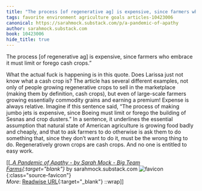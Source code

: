 ```yaml
---
title: "The process [of regenerative ag] is expensive, since farmers who ..."
tags: favorite environment agriculture goals articles-10423006
canonical: https://sarahmock.substack.com/p/a-pandemic-of-apathy
author: sarahmock.substack.com
book: 10423006
hide_title: true
---
```


The process [of regenerative ag] is expensive, since farmers who embrace it must limit or forego cash crops.”

What the actual fuck is happening is in this quote. Does Larissa just not know what a cash crop is? The article has several different examples, not only of people growing regenerative crops to sell in the marketplace (making them by definition, cash crops), but even of large-scale farmers growing essentially commodity grains and earning a premium! Expense is always relative. Imagine if this sentence said, “The process of making jumbo jets is expensive, since Boeing must limit or forego the building of Sesnas and crop dusters.” In a sentence, it underlines the essential assumption that natural state of American agriculture is growing food badly and cheaply, and that to ask farmers to do otherwise is ask them to do something that, since they don’t want to do it, must be the wrong thing to do. Regeneratively grown crops are cash crops. And no one is entitled to easy work.


[[<cite>_[A Pandemic of Apathy - by Sarah Mock - Big Team Farms](https://sarahmock.substack.com/p/a-pandemic-of-apathy){:target="_blank"}_</cite> by sarahmock.substack.com ![favicon](https://s2.googleusercontent.com/s2/favicons?domain=sarahmock.substack.com){:class="source-favicon"}<br>
_More_: [Readwise URL](https://readwise.io/open/213347870){:target="_blank"}
::wrap]]